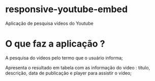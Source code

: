 # responsive-youtube-embed
Aplicação de pesquisa vídeos do Youtube

# O que faz a aplicação ?

A pesquisa do videos pelo termo que o usuário informa;

Apresenta o resultado em tabela com as informação do video : título, descrição, data de publicação e player para assistir o vídeo;
